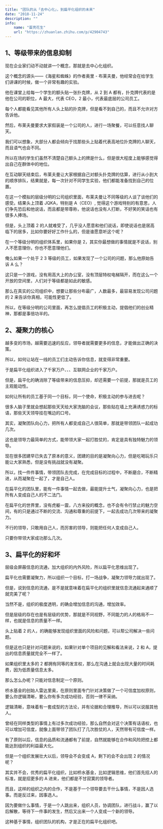 ```yaml
---
title: "团队的从「去中心化」，到扁平化组织的未来"
date: "2018-11-24"
description: ""
info:
    name: "蛋壳花生"
    url: "https://zhuanlan.zhihu.com/p/42904743"
---
```


## 1、等级带来的信息抑制

现在企业家们动不动就讲一个概念，那就是去中心化组织。

这个概念的源头——《海星和蜘蛛》的作者奥里 \- 布莱夫曼，他经常会在给学生们讲课的时候，做一个非常有趣的实验。

他在课堂上给每一个学生的额头贴一张扑克牌，从 2 到 A 都有，扑克牌代表的是他在公司的职位，A 最大，代表 CEO，2 最小，代表最底层的公司员工。

每个人都能看见其他所有人头上贴的扑克牌，但是看不到自己的，而且不允许对方告诉他。

然后，布莱夫曼要求大家假装是一个公司的人，进行一场聚餐，可以任意找人聊天。

我们可以想象，大部分人都会倾向于找那些头上贴着代表高地位扑克牌的人聊天，而且语气也会不同。

所以在场的学生们虽然不清楚自己额头上的牌是什么，但是很大程度上能够感觉得出自己在群体中的地位。

在互动聊天结束后，布莱夫曼让大家根据自己对额头扑克牌的估算，进行从小到大的顺序排队，结果就是，每一次针对不同学生实验，他们都能准备找到自己的位置。

在这一个模拟的层级分明的公司组织里面，布莱夫曼让不同等级的人谈了谈他们的感受。结果头上顶着 JQKA，特别是 A（CEO）, 觉得这个游戏特别的有意思，人们争先恐后和他说话，而且都是带尊称，他说话也没有人打断，不好笑的笑话也有很多人捧场。

但是，头上顶着 2 的人就难受了，几乎没人愿意和他们说话，即使说话也是居高临下的居多，比如你要好好工作什么的，但是谁愿意听这个呢？

在一个等级分明的组织体系里，如果你是 2，其实你最想做的事情就是不说话，别人不愿意理你，你也不愿意理他们。

俺么如果一个处于 2 3 等级的员工，如果发现了一个公司的问题，那么他原始告诉 A 么？

这只是一个游戏，没有用高大上的办公室，没有顶层特权电梯隔开，而在这么一个开放的空间里，人们对于等级都是如此的敏感。

那么在真实的公司组织中，想要让那些分布最广，人数最多，最容易发现公司问题的 2 来告诉你真相，可能性更低了。

所以，在等级分明的公司里面，再怎么提倡员工的积极主动，提倡他们的创业精神，那都是事倍功半的。

## 2、凝聚力的核心

越多变的市场，越需要迅速的反应，领导者就需要更多的信息，才能做出正确的决策。

所以，如何让站在一线的员工们主动告诉你信息，就变得非常重要。

于是扁平化组织进入了千家万户、、、互联网企业的千家万户。

但是，扁平化的确消除了等级带来的信息压抑，却还需要一个前提，那就是员工的主观能动性。

如何让所有的员工基于同一个目标，同一个使命，积极主动的参与进去呢？

很多人脑子里就会想起那些天天给大家洗脑的会议，那些贴在墙上充满诱惑力的标语，那些天天领导挂在嘴边的口号。

其实，凝聚团队向心力，把所有人都变成自己人很简单，那就是带领团队一起成功几次。

这也是领导力最简单的方式，能带领大家一起打胜仗的，肯定是具有独特魅力的领导。

现在很多团建早已失去了原本的意义，团建的目的是凝聚向心力，但是吃喝玩乐只能让大家熟悉，但是没有挑战就没有凝聚。

所以，找一件件事情，带领团队去完成，在完成目标的过程中，不断磨合，不断精进，从而凝聚在一起了，才是自己人。

在扁平化的团队里，能有一件事情一起去做，最能提升士气，凝聚向心力，也是把所有人变成自己人的不二法门。

在扁平化的世界里，没有虎躯一震，八方来投的概念，也不会有令行禁止的魅力空间，有的只是通过不断的交流、沟通和尊重的前提下，一起去成功几次带来的凝聚力。

不行的领导，只敢用自己人，而厉害的领导，则能把任何人变成自己人。

只要你带领大家成功那么几次。

## 3、扁平化的好和坏

层级会屏蔽信息的流通，加大组织的内外风险，所以扁平化思维出现了。

扁平化也需要凝聚力，所以组织一个目标，打一场战争，凝聚力领导力就出现了。

但是，说到信息的流通，是不是就意味着在扁平化的组织里就信息流通起来通顺了就完美了呢？

当然不是，组织的极度透明，的确会增加信息的沟通，增加效率。

但是层级的存在也是有层级的优势，那就是不同视野，不同能力的人的格局不一样，也就是信息的质量不一样。

头上贴着 2 的人，的确能够发现组织里面的风险和问题，可以帮公司解决一些问题。

但是这也只是针对问题来说的，如果针对单个项目的见解和看法来说，2 和 A，提出的信息质量就完全不一样了。

如果组织里太多的 2 都拥有同等的发言权，那么在沟通上就会出现大量的时间耗费，因为低质量信息太多。

那么怎么办呢？只能对信息制定一个原则。

桥水基金的创始人雷达里奥，在原则里面专门针对决策做了一个可信度加权原则，要么你逻辑清晰，要么你有多次成功经验，否则一律不采纳。

逻辑清晰，意味着有一套成型的方法论，并有论据和合理推导，所以可以说服其他人。

曾经在同样类型的事情上有过多次成功经验，那么自然会对这个决策有话语权，也可以增加可信度，就像上面带领了团队打了几次胜仗的人，天然带有可信度一样。

有了原则以后，信息的品质和流通都有了前提，自然就能够在合作和风险把控上都能达到组织的利益最大化。

但是一个组织发展壮大以后，领导会不会变成 A，剩下的会不会出现 2 的情况呢？

其实并不会，优秀的扁平化组织，比如桥水基金，比如逻辑思维，他们首先招人的标准，就是招更多的 A 进来，他们都是不甘寂寞的领导者。

而且，这样的组织之内的合作，不是基于一个领导要去干什么事情，不是因人选事。而是反过来，因事选人。

因为要做什么事情，于是一个人跳出来，组织人员，协调团队，进行战斗，赢了以后解散，等待下一件事的发生，然后又出来一个人变成一个新的领导。

这种基于事情，组织团队的机构，才是正在的扁平化组织吧。